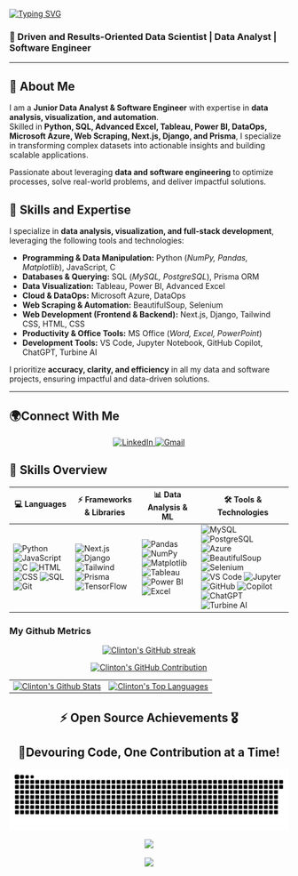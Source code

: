 [![Typing SVG](https://readme-typing-svg.demolab.com?font=Fira+Code&weight=600&size=60&pause=1000&color=55ca27&center=true&width=1100&height=100&lines=%3C+CLINTON+YADE+%2F+%3E)](https://git.io/typing-svg)
### 🚀 Driven and Results-Oriented Data Scientist | Data Analyst | Software Engineer
---
 

## 📌 About Me  

I am a **Junior Data Analyst & Software Engineer** with expertise in **data analysis, visualization, and automation**.  
Skilled in **Python, SQL, Advanced Excel, Tableau, Power BI, DataOps, Microsoft Azure, Web Scraping, Next.js, Django, and Prisma**, I specialize in transforming complex datasets into actionable insights and building scalable applications.  

Passionate about leveraging **data and software engineering** to optimize processes, solve real-world problems, and deliver impactful solutions.  


## 🚀 Skills and Expertise  

I specialize in **data analysis, visualization, and full-stack development**, leveraging the following tools and technologies:  

- **Programming & Data Manipulation:** Python (*NumPy, Pandas, Matplotlib*), JavaScript, C  
- **Databases & Querying:** SQL (*MySQL, PostgreSQL*), Prisma ORM  
- **Data Visualization:** Tableau, Power BI, Advanced Excel  
- **Cloud & DataOps:** Microsoft Azure, DataOps  
- **Web Scraping & Automation:** BeautifulSoup, Selenium  
- **Web Development (Frontend & Backend):** Next.js, Django, Tailwind CSS, HTML, CSS  
- **Productivity & Office Tools:** MS Office (*Word, Excel, PowerPoint*)  
- **Development Tools:** VS Code, Jupyter Notebook, GitHub Copilot, ChatGPT, Turbine AI  

I prioritize **accuracy, clarity, and efficiency** in all my data and software projects, ensuring impactful and data-driven solutions.  

---


  ## 🌍Connect With Me

<div align="center">
  <a href="https://www.linkedin.com/in/clinton-yade-95b01a342/">
    <img src="https://skillicons.dev/icons?i=linkedin" alt="LinkedIn"/>
  </a>
 
  <a href="mailto:yadeclinton20@gmail.com">
    <img src="https://go-skill-icons.vercel.app/api/icons?i=gmail" alt="Gmail"/>
  </a>
</div>



## 🧩 Skills Overview  

| 💻 Languages | ⚡ Frameworks & Libraries | 📊 Data Analysis & ML | 🛠️ Tools & Technologies |
|--------------|---------------------------|-----------------------|--------------------------|
| ![Python](https://skillicons.dev/icons?i=python) ![JavaScript](https://skillicons.dev/icons?i=js) ![C](https://skillicons.dev/icons?i=c) ![HTML](https://skillicons.dev/icons?i=html) ![CSS](https://skillicons.dev/icons?i=css) ![SQL](https://skillicons.dev/icons?i=sqlite) ![Git](https://skillicons.dev/icons?i=git) | ![Next.js](https://skillicons.dev/icons?i=nextjs) ![Django](https://skillicons.dev/icons?i=django) ![Tailwind](https://skillicons.dev/icons?i=tailwind) ![Prisma](https://skillicons.dev/icons?i=prisma) ![TensorFlow](https://skillicons.dev/icons?i=tensorflow) | ![Pandas](https://img.shields.io/badge/Pandas-150458?logo=pandas&logoColor=white) ![NumPy](https://img.shields.io/badge/NumPy-013243?logo=numpy&logoColor=white) ![Matplotlib](https://img.shields.io/badge/Matplotlib-11557c?logo=plotly&logoColor=white) ![Tableau](https://img.shields.io/badge/Tableau-E97627?logo=tableau&logoColor=white) ![Power BI](https://img.shields.io/badge/PowerBI-F2C811?logo=powerbi&logoColor=black) ![Excel](https://img.shields.io/badge/Excel-217346?logo=microsoft-excel&logoColor=white) | ![MySQL](https://skillicons.dev/icons?i=mysql) ![PostgreSQL](https://skillicons.dev/icons?i=postgres) ![Azure](https://skillicons.dev/icons?i=azure) ![BeautifulSoup](https://img.shields.io/badge/BeautifulSoup-FFD43B?logo=python&logoColor=black) ![Selenium](https://img.shields.io/badge/Selenium-43B02A?logo=selenium&logoColor=white) ![VS Code](https://skillicons.dev/icons?i=vscode) ![Jupyter](https://skillicons.dev/icons?i=jupyter) ![GitHub](https://skillicons.dev/icons?i=github) ![Copilot](https://img.shields.io/badge/GitHub%20Copilot-000000?logo=githubcopilot&logoColor=white) ![ChatGPT](https://img.shields.io/badge/ChatGPT-412991?logo=openai&logoColor=white) ![Turbine AI](https://img.shields.io/badge/Turbine%20AI-0088CC?logo=ai&logoColor=white) |

</div>

### My Github Metrics


<p align="center">
  <a href="https://github.com/Clinton1029">
    <img src="https://github-readme-streak-stats.herokuapp.com/?user=Clinton1029&theme=default&border=CCCCCC&background=FFFFFF" alt="Clinton's GitHub streak" />
  </a>
</p>

<p align="center">
  <a href="https://github.com/Clinton1029">
    <img src="https://github-profile-summary-cards.vercel.app/api/cards/profile-details?username=Clinton1029&theme=default" alt="Clinton's GitHub Contribution" />
  </a>
</p>

<table align="center">
  <tr>
    <td valign="top">
        <a href="https://github.com/Clinton1029">
            <img alt="Clinton's Github Stats" src="https://denvercoder1-github-readme-stats.vercel.app/api?username=Clinton1029&show_icons=true&count_private=true&theme=default&border_color=CCCCCC&bg_color=FFFFFF&title_color=000000&icon_color=000000" height="192px" width="100%"/>
        </a>
    </td>
   <td valign="top">
        <a href="https://github.com/Clinton1029">
            <img alt="Clinton's Top Languages" src="https://denvercoder1-github-readme-stats.vercel.app/api/top-langs/?username=Clinton1029&langs_count=8&layout=compact&theme=default&border_color=CCCCCC&bg_color=FFFFFF&title_color=000000&icon_color=000000" height="192px" width="100%"/>
        </a>
    </td>
  </tr>
</table>





<h2 align="center"> ⚡ Open Source Achievements 🎖</h2>
<div align="center" style="max-width: 600px; margin: auto;">


## 🐍Devouring Code, One Contribution at a Time!
<!--- Snake Animation -->
![Snake animation](https://github.com/Akarshjha03/Akarshjha03/blob/output/github-snake-dark.svg)

<img src="https://user-images.githubusercontent.com/74038190/212284100-561aa473-3905-4a80-b561-0d28506553ee.gif" width="full">

<p align="center">
     <img src="https://capsule-render.vercel.app/api?type=waving&color=gradient&height=100&section=footer"/>
</p>
